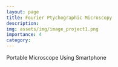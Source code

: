 ```yaml
---
layout: page
title: Fourier Ptychographic Microscopy
description: 
img: assets/img/image_project1.png
importance: 4
category: 
---
```


Portable Microscope Using Smartphone


